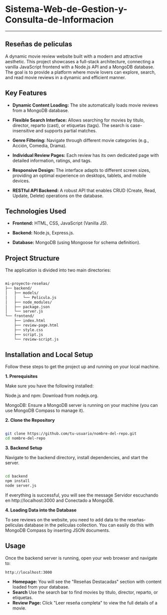 # Sistema-Web-de-Gestion-y-Consulta-de-Informacion

---

## Reseñas de peliculas
A dynamic movie review website built with a modern and attractive aesthetic. This project showcases a full-stack architecture, connecting a vanilla JavaScript frontend with a Node.js API and a MongoDB database. The goal is to provide a platform where movie lovers can explore, search, and read movie reviews in a dynamic and efficient manner.

## Key Features

* **Dynamic Content Loading:** The site automatically loads movie reviews from a MongoDB database.

* **Flexible Search Interface:** Allows searching for movies by titulo, director, reparto (cast), or etiquetas (tags). The search is case-insensitive and supports partial matches.

* **Genre Filtering:** Navigate through different movie categories (e.g., Acción, Comedia, Drama).

* **Individual Review Pages:** Each review has its own dedicated page with detailed information, ratings, and tags.

* **Responsive Design:** The interface adapts to different screen sizes, providing an optimal experience on desktops, tablets, and mobile devices.

* **RESTful API Backend:** A robust API that enables CRUD (Create, Read, Update, Delete) operations on the database.

## Technologies Used

* **Frontend:** HTML, CSS, JavaScript (Vanilla JS).

* **Backend:** Node.js, Express.js.

* **Database:** MongoDB (using Mongoose for schema definition).

## Project Structure

The application is divided into two main directories:

``` bash

mi-proyecto-reseñas/
├── backend/
│   ├── models/
│   │   └── Pelicula.js
│   ├── node_modules/
│   ├── package.json
│   └── server.js
└── frontend/
    ├── index.html
    ├── review-page.html
    ├── style.css
    ├── script.js
    └── review-script.js

```

## Installation and Local Setup

Follow these steps to get the project up and running on your local machine.

**1. Prerequisites**

Make sure you have the following installed:

Node.js and npm: Download from nodejs.org.

MongoDB: Ensure a MongoDB server is running on your machine (you can use MongoDB Compass to manage it).

**2. Clone the Repository**

``` bash

git clone https://github.com/tu-usuario/nombre-del-repo.git
cd nombre-del-repo

```

**3. Backend Setup**

Navigate to the backend directory, install dependencies, and start the server.

``` bash

cd backend
npm install
node server.js

```

If everything is successful, you will see the message Servidor escuchando en http://localhost:3000 and Conectado a MongoDB.

**4. Loading Data into the Database**

To see reviews on the website, you need to add data to the reseñas-peliculas database in the peliculas collection. You can easily do this with MongoDB Compass by inserting JSON documents.

## Usage

Once the backend server is running, open your web browser and navigate to:

``` bash
http://localhost:3000
```

* **Homepage:** You will see the "Reseñas Destacadas" section with content loaded from your database.
* **Search** Use the search bar to find movies by titulo, director, reparto, or etiquetas.
* **Review Page:** Click "Leer reseña completa" to view the full details of a movie. 



